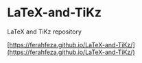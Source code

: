 # LaTeX-and-TiKz
LaTeX and TiKz repository

[https://ferahfeza.github.io/LaTeX-and-TiKz/](https://ferahfeza.github.io/LaTeX-and-TiKz/)
